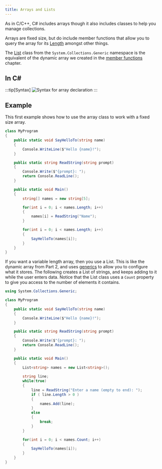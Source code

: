 ```yaml
---
title: Arrays and Lists
---
```


As in C/C++, C# includes arrays though it also includes classes to help you manage collections.

Arrays are fixed size, but do include member functions that allow you to query the array for its [Length](https://learn.microsoft.com/en-us/dotnet/api/system.array.length?view=net-8.0) amongst other things.

The [List<T>](https://learn.microsoft.com/en-us/dotnet/api/system.collections.generic.list-1?view=net-8.0) class from the `System.Collections.Generic` namespace is the equivalent of the dynamic array we created in the [member functions](../../../../part-2-organised-code/7-member-functions/2-put-together/2-dynamic-array) chapter.

## In C#

:::tip[Syntax]
![Syntax for array declaration](./images/array-decl.png)
:::

## Example

This first example shows how to use the array class to work with a fixed size array.

```cs
class MyProgram
{
    public static void SayHelloTo(string name)
    {
        Console.WriteLine($"Hello {name}!");
    }

    public static string ReadString(string prompt)
    {
        Console.Write($"{prompt}: ");
        return Console.ReadLine();
    }

    public static void Main()
    {
        string[] names = new string[5];

        for(int i = 0; i < names.Length; i++)
        {
            names[i] = ReadString("Name");
        }

        for(int i = 0; i < names.Length; i++)
        {
            SayHelloTo(names[i]);
        }
    }
}
```

If you want a variable length array, then you use a List. This is like the dynamic array from Part 2, and uses [generics](../../../../part-2-organised-code/6-deep-dive-memory/1-concepts/07-generics) to allow you to configure what it stores. The following creates a List of strings, and keeps adding to it while the user enters data. Notice that the List class uses a `Count` property to give you access to the number of elements it contains.

```cs
using System.Collections.Generic;

class MyProgram
{
    public static void SayHelloTo(string name)
    {
        Console.WriteLine($"Hello {name}!");
    }

    public static string ReadString(string prompt)
    {
        Console.Write($"{prompt}: ");
        return Console.ReadLine();
    }

    public static void Main()
    {
        List<string> names = new List<string>();
        
        string line;
        while(true)
        {
            line = ReadString("Enter a name (empty to end): ");
            if ( line.Length > 0 )
            {
                names.Add(line);
            }
            else
            {
                break;
            }
        }

        for(int i = 0; i < names.Count; i++)
        {
            SayHelloTo(names[i]);
        }
    }
}
```

